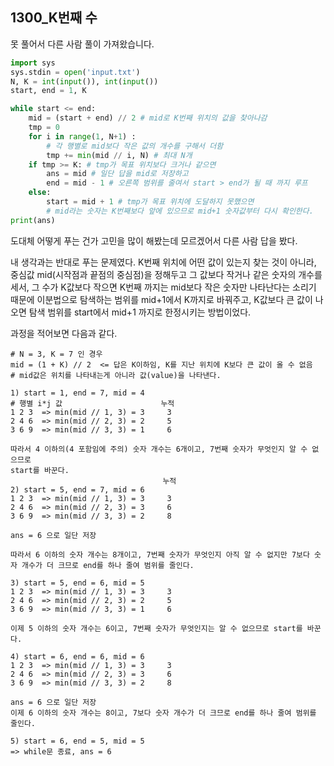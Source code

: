 ## 1300_K번째 수

못 풀어서 다른 사람 풀이 가져왔습니다.

```python
import sys
sys.stdin = open('input.txt')
N, K = int(input()), int(input())
start, end = 1, K

while start <= end:
    mid = (start + end) // 2 # mid로 K번째 위치의 값을 찾아나감
    tmp = 0
    for i in range(1, N+1) :
        # 각 행별로 mid보다 작은 값의 개수를 구해서 더함
        tmp += min(mid // i, N) # 최대 N개
    if tmp >= K: # tmp가 목표 위치보다 크거나 같으면
        ans = mid # 일단 답을 mid로 저장하고
        end = mid - 1 # 오른쪽 범위를 줄여서 start > end가 될 때 까지 루프
    else:
        start = mid + 1 # tmp가 목표 위치에 도달하지 못했으면
        # mid라는 숫자는 K번째보다 앞에 있으므로 mid+1 숫자값부터 다시 확인한다.
print(ans)
```

도대체 어떻게 푸는 건가 고민을 많이 해봤는데 모르겠어서 다른 사람 답을 봤다.

내 생각과는 반대로 푸는 문제였다. K번째 위치에 어떤 값이 있는지 찾는 것이 아니라, 중심값 mid(시작점과 끝점의 중심점)을 정해두고 그 값보다 작거나 같은 숫자의 개수를 세서, 그 수가 K값보다 작으면 K번째 까지는  mid보다 작은 숫자만 나타난다는 소리기 때문에 이분법으로 탐색하는 범위를 mid+1에서 K까지로 바꿔주고, K값보다 큰 값이 나오면 탐색 범위를 start에서 mid+1 까지로 한정시키는 방법이었다.

과정을 적어보면 다음과 같다.

```
# N = 3, K = 7 인 경우
mid = (1 + K) // 2  <= 답은 K이하임, K를 지난 위치에 K보다 큰 값이 올 수 없음
# mid값은 위치를 나타내는게 아니라 값(value)을 나타낸다.

1) start = 1, end = 7, mid = 4
# 행별 i*j 값                      누적
1 2 3  => min(mid // 1, 3) = 3     3
2 4 6  => min(mid // 2, 3) = 2     5
3 6 9  => min(mid // 3, 3) = 1     6

따라서 4 이하의(4 포함임에 주의) 숫자 개수는 6개이고, 7번째 숫자가 무엇인지 알 수 없으므로
start를 바꾼다.
								  누적
2) start = 5, end = 7, mid = 6
1 2 3  => min(mid // 1, 3) = 3     3
2 4 6  => min(mid // 2, 3) = 3     6
3 6 9  => min(mid // 3, 3) = 2     8

ans = 6 으로 일단 저장

따라서 6 이하의 숫자 개수는 8개이고, 7번째 숫자가 무엇인지 아직 알 수 없지만 7보다 숫자 개수가 더 크므로 end를 하나 줄여 범위를 줄인다.

3) start = 5, end = 6, mid = 5
1 2 3  => min(mid // 1, 3) = 3     3
2 4 6  => min(mid // 2, 3) = 2     5
3 6 9  => min(mid // 3, 3) = 1     6

이제 5 이하의 숫자 개수는 6이고, 7번째 숫자가 무엇인지는 알 수 없으므로 start를 바꾼다.

4) start = 6, end = 6, mid = 6
1 2 3  => min(mid // 1, 3) = 3     3
2 4 6  => min(mid // 2, 3) = 3     6
3 6 9  => min(mid // 3, 3) = 2     8

ans = 6 으로 일단 저장
이제 6 이하의 숫자 개수는 8이고, 7보다 숫자 개수가 더 크므로 end를 하나 줄여 범위를 줄인다.

5) start = 6, end = 5, mid = 5
=> while문 종료, ans = 6
```



